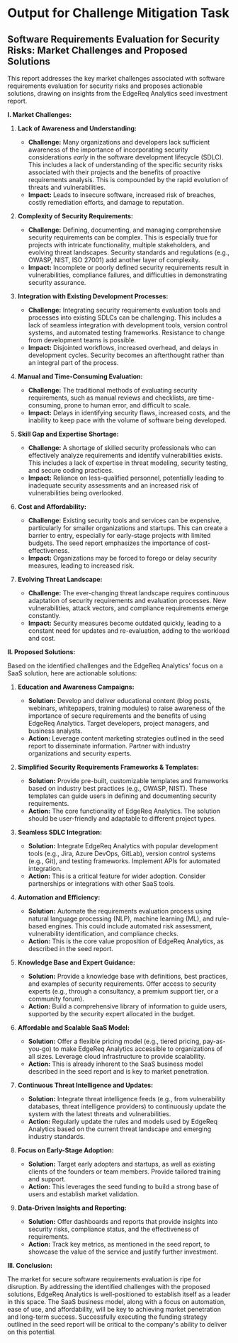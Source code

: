 # Output for Challenge Mitigation Task

## Software Requirements Evaluation for Security Risks: Market Challenges and Proposed Solutions

This report addresses the key market challenges associated with software requirements evaluation for security risks and proposes actionable solutions, drawing on insights from the EdgeReq Analytics seed investment report.

**I. Market Challenges:**

1.  **Lack of Awareness and Understanding:**
    *   **Challenge:** Many organizations and developers lack sufficient awareness of the importance of incorporating security considerations *early* in the software development lifecycle (SDLC). This includes a lack of understanding of the specific security risks associated with their projects and the benefits of proactive requirements analysis. This is compounded by the rapid evolution of threats and vulnerabilities.
    *   **Impact:** Leads to insecure software, increased risk of breaches, costly remediation efforts, and damage to reputation.

2.  **Complexity of Security Requirements:**
    *   **Challenge:** Defining, documenting, and managing comprehensive security requirements can be complex. This is especially true for projects with intricate functionality, multiple stakeholders, and evolving threat landscapes. Security standards and regulations (e.g., OWASP, NIST, ISO 27001) add another layer of complexity.
    *   **Impact:** Incomplete or poorly defined security requirements result in vulnerabilities, compliance failures, and difficulties in demonstrating security assurance.

3.  **Integration with Existing Development Processes:**
    *   **Challenge:** Integrating security requirements evaluation tools and processes into existing SDLCs can be challenging. This includes a lack of seamless integration with development tools, version control systems, and automated testing frameworks. Resistance to change from development teams is possible.
    *   **Impact:** Disjointed workflows, increased overhead, and delays in development cycles. Security becomes an afterthought rather than an integral part of the process.

4.  **Manual and Time-Consuming Evaluation:**
    *   **Challenge:** The traditional methods of evaluating security requirements, such as manual reviews and checklists, are time-consuming, prone to human error, and difficult to scale.
    *   **Impact:** Delays in identifying security flaws, increased costs, and the inability to keep pace with the volume of software being developed.

5.  **Skill Gap and Expertise Shortage:**
    *   **Challenge:** A shortage of skilled security professionals who can effectively analyze requirements and identify vulnerabilities exists. This includes a lack of expertise in threat modeling, security testing, and secure coding practices.
    *   **Impact:** Reliance on less-qualified personnel, potentially leading to inadequate security assessments and an increased risk of vulnerabilities being overlooked.

6.  **Cost and Affordability:**
    *   **Challenge:** Existing security tools and services can be expensive, particularly for smaller organizations and startups. This can create a barrier to entry, especially for early-stage projects with limited budgets. The seed report emphasizes the importance of cost-effectiveness.
    *   **Impact:** Organizations may be forced to forego or delay security measures, leading to increased risk.

7.  **Evolving Threat Landscape:**
    *   **Challenge:** The ever-changing threat landscape requires continuous adaptation of security requirements and evaluation processes. New vulnerabilities, attack vectors, and compliance requirements emerge constantly.
    *   **Impact:** Security measures become outdated quickly, leading to a constant need for updates and re-evaluation, adding to the workload and cost.

**II. Proposed Solutions:**

Based on the identified challenges and the EdgeReq Analytics' focus on a SaaS solution, here are actionable solutions:

1.  **Education and Awareness Campaigns:**
    *   **Solution:** Develop and deliver educational content (blog posts, webinars, whitepapers, training modules) to raise awareness of the importance of secure requirements and the benefits of using EdgeReq Analytics. Target developers, project managers, and business analysts.
    *   **Action:** Leverage content marketing strategies outlined in the seed report to disseminate information. Partner with industry organizations and security experts.

2.  **Simplified Security Requirements Frameworks & Templates:**
    *   **Solution:** Provide pre-built, customizable templates and frameworks based on industry best practices (e.g., OWASP, NIST). These templates can guide users in defining and documenting security requirements.
    *   **Action:** The core functionality of EdgeReq Analytics. The solution should be user-friendly and adaptable to different project types.

3.  **Seamless SDLC Integration:**
    *   **Solution:** Integrate EdgeReq Analytics with popular development tools (e.g., Jira, Azure DevOps, GitLab), version control systems (e.g., Git), and testing frameworks. Implement APIs for automated integration.
    *   **Action:** This is a critical feature for wider adoption. Consider partnerships or integrations with other SaaS tools.

4.  **Automation and Efficiency:**
    *   **Solution:** Automate the requirements evaluation process using natural language processing (NLP), machine learning (ML), and rule-based engines. This could include automated risk assessment, vulnerability identification, and compliance checks.
    *   **Action:** This is the core value proposition of EdgeReq Analytics, as described in the seed report.

5.  **Knowledge Base and Expert Guidance:**
    *   **Solution:** Provide a knowledge base with definitions, best practices, and examples of security requirements. Offer access to security experts (e.g., through a consultancy, a premium support tier, or a community forum).
    *   **Action:** Build a comprehensive library of information to guide users, supported by the security expert allocated in the budget.

6.  **Affordable and Scalable SaaS Model:**
    *   **Solution:** Offer a flexible pricing model (e.g., tiered pricing, pay-as-you-go) to make EdgeReq Analytics accessible to organizations of all sizes. Leverage cloud infrastructure to provide scalability.
    *   **Action:** This is already inherent to the SaaS business model described in the seed report and is key to market penetration.

7.  **Continuous Threat Intelligence and Updates:**
    *   **Solution:** Integrate threat intelligence feeds (e.g., from vulnerability databases, threat intelligence providers) to continuously update the system with the latest threats and vulnerabilities.
    *   **Action:** Regularly update the rules and models used by EdgeReq Analytics based on the current threat landscape and emerging industry standards.

8.  **Focus on Early-Stage Adoption:**
    *   **Solution:** Target early adopters and startups, as well as existing clients of the founders or team members. Provide tailored training and support.
    *   **Action:** This leverages the seed funding to build a strong base of users and establish market validation.

9.  **Data-Driven Insights and Reporting:**
    *   **Solution:** Offer dashboards and reports that provide insights into security risks, compliance status, and the effectiveness of requirements.
    *   **Action:** Track key metrics, as mentioned in the seed report, to showcase the value of the service and justify further investment.

**III. Conclusion:**

The market for secure software requirements evaluation is ripe for disruption. By addressing the identified challenges with the proposed solutions, EdgeReq Analytics is well-positioned to establish itself as a leader in this space. The SaaS business model, along with a focus on automation, ease of use, and affordability, will be key to achieving market penetration and long-term success. Successfully executing the funding strategy outlined in the seed report will be critical to the company's ability to deliver on this potential.